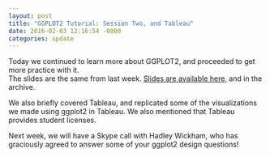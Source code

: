 ```yaml
---
layout: post
title: "GGPLOT2 Tutorial: Session Two, and Tableau"
date: 2016-02-03 12:16:54 -0800
categories: update
---
```

Today we continued to learn more about GGPLOT2, and proceeded to get more practice with it.  
The slides are the same from last week. [Slides are available here](/bime591/archive/ggplot_tutorial.html), and in the archive.

We also briefly covered Tableau, and replicated some of the visualizations we made using ggplot2 in Tableau. We also mentioned that Tableau provides student licenses.

Next week, we will have a Skype call with Hadley Wickham, who has graciously agreed to answer some of your ggplot2 design questions!